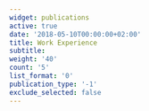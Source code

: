 ```yaml
---
widget: publications
active: true
date: '2018-05-10T00:00:00+02:00'
title: Work Experience
subtitle: 
weight: '40'
count: '5'
list_format: '0'
publication_type: '-1'
exclude_selected: false
---
```


